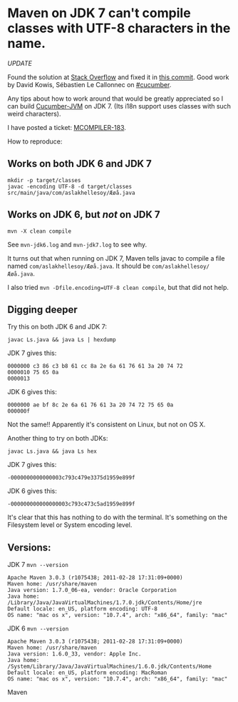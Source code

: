 # Maven on JDK 7 can't compile classes with UTF-8 characters in the name.

*UPDATE*

Found the solution at [Stack Overflow](http://stackoverflow.com/questions/3610013/file-listfiles-mangles-unicode-names-with-jdk-6-unicode-normalization-issues) and fixed it in [this commit](https://github.com/cucumber/cucumber-jvm/commit/1298878e8faabfe22305d086c1151898ac1d595c). Good work by David Kowis, Sébastien Le Callonnec on [#cucumber](http://irclogger.com/.cucumber/2012-10-04).

Any tips about how to work around that would be greatly appreciated so I can build [Cucumber-JVM](https://github.com/cucumber/cucumber-jvm) on JDK 7. (Its i18n support uses classes with such weird characters).

I have posted a ticket: [MCOMPILER-183](http://jira.codehaus.org/browse/MCOMPILER-183).

How to reproduce:

## Works on both JDK 6 and JDK 7

```
mkdir -p target/classes
javac -encoding UTF-8 -d target/classes src/main/java/com/aslakhellesoy/Æøå.java
```

## Works on JDK 6, but *not* on JDK 7

```
mvn -X clean compile
```

See `mvn-jdk6.log` and `mvn-jdk7.log` to see why.

It turns out that when running on JDK 7, Maven tells javac to compile a file named `com/aslakhellesoy/Æøå.java`. It should be `com/aslakhellesoy/Æøå.java`.

I also tried `mvn -Dfile.encoding=UTF-8 clean compile`, but that did not help.

## Digging deeper

Try this on both JDK 6 and JDK 7:

```
javac Ls.java && java Ls | hexdump
```

JDK 7 gives this:

```
0000000 c3 86 c3 b8 61 cc 8a 2e 6a 61 76 61 3a 20 74 72
0000010 75 65 0a                                       
0000013
```

JDK 6 gives this:

```
0000000 ae bf 8c 2e 6a 61 76 61 3a 20 74 72 75 65 0a   
000000f
```

Not the same!! Apparently it's consistent on Linux, but not on OS X.

Another thing to try on both JDKs:

```
javac Ls.java && java Ls hex
```

JDK 7 gives this:

```
-0000000000000003c793c479e3375d1959e899f
```

JDK 6 gives this:

```
-000000000000000003c793c473c5ad1959e899f
```

It's clear that this has nothing to do with the terminal. It's something on the Filesystem level or System encoding level.

## Versions:

JDK 7 `mvn --version`

```
Apache Maven 3.0.3 (r1075438; 2011-02-28 17:31:09+0000)
Maven home: /usr/share/maven
Java version: 1.7.0_06-ea, vendor: Oracle Corporation
Java home: /Library/Java/JavaVirtualMachines/1.7.0.jdk/Contents/Home/jre
Default locale: en_US, platform encoding: UTF-8
OS name: "mac os x", version: "10.7.4", arch: "x86_64", family: "mac"
```

JDK 6 `mvn --version`

```
Apache Maven 3.0.3 (r1075438; 2011-02-28 17:31:09+0000)
Maven home: /usr/share/maven
Java version: 1.6.0_33, vendor: Apple Inc.
Java home: /System/Library/Java/JavaVirtualMachines/1.6.0.jdk/Contents/Home
Default locale: en_US, platform encoding: MacRoman
OS name: "mac os x", version: "10.7.4", arch: "x86_64", family: "mac"
```

Maven


